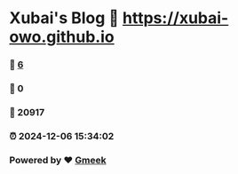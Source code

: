 # Xubai's Blog :link: https://xubai-owo.github.io 
### :page_facing_up: [6](https://xubai-owo.github.io/tag.html) 
### :speech_balloon: 0 
### :hibiscus: 20917 
### :alarm_clock: 2024-12-06 15:34:02 
### Powered by :heart: [Gmeek](https://github.com/Meekdai/Gmeek)
